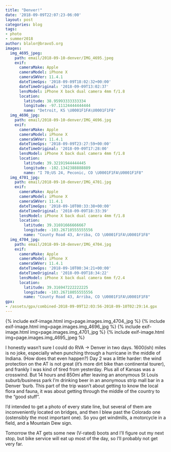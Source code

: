 ```yaml
---
title: "Denver!"
date: '2018-09-09T22:07:23-06:00'
layout: post
categories: blog
tags:
- photo
- summer2018
author: blalor@bravo5.org
images:
  img_4695_jpeg:
    path: email/2018-09-10-denver/IMG_4695.jpeg
    exif:
      cameraMake: Apple
      cameraModel: iPhone X
      cameraSWVer: 11.4.1
      dateTimeGps: '2018-09-09T18:02:32+00:00'
      dateTimeOriginal: '2018-09-09T13:02:37'
      lensModel: iPhone X back dual camera 4mm f/1.8
      location:
        latitude: 38.95993333333334
        longitude: -97.11124444444444
        name: "Detroit, KS \U0001F1FA\U0001F1F8"
  img_4696_jpg:
    path: email/2018-09-10-denver/IMG_4696.jpg
    exif:
      cameraMake: Apple
      cameraModel: iPhone X
      cameraSWVer: 11.4.1
      dateTimeGps: '2018-09-09T23:27:59+00:00'
      dateTimeOriginal: '2018-09-09T17:28:00'
      lensModel: iPhone X back dual camera 4mm f/1.8
      location:
        latitude: 39.32191944444445
        longitude: -102.1342388888889
        name: "I 70;US 24, Peconic, CO \U0001F1FA\U0001F1F8"
  img_4701_jpg:
    path: email/2018-09-10-denver/IMG_4701.jpg
    exif:
      cameraMake: Apple
      cameraModel: iPhone X
      cameraSWVer: 11.4.1
      dateTimeGps: '2018-09-10T00:33:38+00:00'
      dateTimeOriginal: '2018-09-09T18:33:39'
      lensModel: iPhone X back dual camera 4mm f/1.8
      location:
        latitude: 39.31691666666667
        longitude: -103.26710555555556
        name: "County Road 43, Arriba, CO \U0001F1FA\U0001F1F8"
  img_4704_jpg:
    path: email/2018-09-10-denver/IMG_4704.jpg
    exif:
      cameraMake: Apple
      cameraModel: iPhone X
      cameraSWVer: 11.4.1
      dateTimeGps: '2018-09-10T00:34:21+00:00'
      dateTimeOriginal: '2018-09-09T18:34:22'
      lensModel: iPhone X back dual camera 6mm f/2.4
      location:
        latitude: 39.316947222222225
        longitude: -103.26718055555556
        name: "County Road 43, Arriba, CO \U0001F1FA\U0001F1F8"
gpx:
- /assets/gpx/combined-2018-09-09T12:03:56-2018-09-10T02:29:14.gpx
---
```


{% include exif-image.html img=page.images.img_4704_jpg %}
{% include exif-image.html img=page.images.img_4696_jpg %}
{% include exif-image.html img=page.images.img_4701_jpg %}
{% include exif-image.html img=page.images.img_4695_jpeg %}

I honestly wasn’t sure I could do RVA → Denver in two days. 1600(ish) miles is no joke, especially when punching through a hurricane in the middle of Indiana. (How does that even happen?) Day 2 was a little harder: the wind protection on the AT is not great (it’s more dirt bike than continental tourer), and frankly I was kind of tired from yesterday. Plus all of Kansas was a crosswind.  But 14 hours and 850mi after leaving an anonymous St Louis suburb/business park I’m drinking beer in an anonymous strip mall bar in a Denver ‘burb. This part of the trip wasn’t about getting to know the local flora and fauna, it was about getting through the middle of the country to the “good stuff”.

I’d intended to get a photo of every state line, but several of them are inconveniently located on bridges, and then I blew past the Colorado one (ostensibly the most important one). So you get windmills, a motorcycle in a field, and a Mountain Dew sign. 

Tomorrow the AT gets some new (V-rated) boots and  I’ll figure out my next stop, but bike service will eat up most of the day, so I’ll probably not get very far. 













